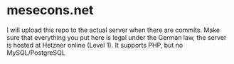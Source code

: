 <h1>mesecons.net</h1>
I will upload this repo to the actual server when there are commits.
Make sure that everything you put here is legal under the German law,
the server is hosted at Hetzner online (Level 1).
It supports PHP, but no MySQL/PostgreSQL
